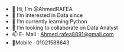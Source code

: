 - 👋 Hi, I’m @AhmedRAFEA
- 👀 I’m interested in Data since
- 🌱 I’m currently learning Python 
- 💞️ I’m looking to collaborate on Data Analyst
- 📫 E- Mail : Ahmed.rafea8891@gmail.com 
- 📱Mobile : 01021588643

<!---
AhmedRAFEA/AhmedRAFEA is a ✨ special ✨ repository because its `README.md` (this file) appears on your GitHub profile.
You can click the Preview link to take a look at your changes.
--->
